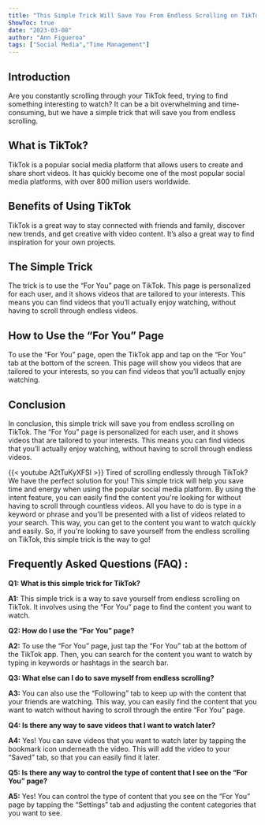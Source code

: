 ```yaml
---
title: "This Simple Trick Will Save You From Endless Scrolling on TikTok!"
ShowToc: true 
date: "2023-03-08"
author: "Ann Figueroa" 
tags: ["Social Media","Time Management"]
---
```

## Introduction

Are you constantly scrolling through your TikTok feed, trying to find something interesting to watch? It can be a bit overwhelming and time-consuming, but we have a simple trick that will save you from endless scrolling. 

## What is TikTok?

TikTok is a popular social media platform that allows users to create and share short videos. It has quickly become one of the most popular social media platforms, with over 800 million users worldwide.

## Benefits of Using TikTok

TikTok is a great way to stay connected with friends and family, discover new trends, and get creative with video content. It’s also a great way to find inspiration for your own projects. 

## The Simple Trick

The trick is to use the “For You” page on TikTok. This page is personalized for each user, and it shows videos that are tailored to your interests. This means you can find videos that you’ll actually enjoy watching, without having to scroll through endless videos. 

## How to Use the “For You” Page

To use the “For You” page, open the TikTok app and tap on the “For You” tab at the bottom of the screen. This page will show you videos that are tailored to your interests, so you can find videos that you’ll actually enjoy watching.

## Conclusion

In conclusion, this simple trick will save you from endless scrolling on TikTok. The “For You” page is personalized for each user, and it shows videos that are tailored to your interests. This means you can find videos that you’ll actually enjoy watching, without having to scroll through endless videos.

{{< youtube A2tTuKyXFSI >}} 
Tired of scrolling endlessly through TikTok? We have the perfect solution for you! This simple trick will help you save time and energy when using the popular social media platform. By using the intent feature, you can easily find the content you're looking for without having to scroll through countless videos. All you have to do is type in a keyword or phrase and you'll be presented with a list of videos related to your search. This way, you can get to the content you want to watch quickly and easily. So, if you're looking to save yourself from the endless scrolling on TikTok, this simple trick is the way to go!

## Frequently Asked Questions (FAQ) :
**Q1: What is this simple trick for TikTok?**

**A1:** This simple trick is a way to save yourself from endless scrolling on TikTok. It involves using the “For You” page to find the content you want to watch. 

**Q2: How do I use the “For You” page?**

**A2:** To use the “For You” page, just tap the “For You” tab at the bottom of the TikTok app. Then, you can search for the content you want to watch by typing in keywords or hashtags in the search bar. 

**Q3: What else can I do to save myself from endless scrolling?**

**A3:** You can also use the “Following” tab to keep up with the content that your friends are watching. This way, you can easily find the content that you want to watch without having to scroll through the entire “For You” page. 

**Q4: Is there any way to save videos that I want to watch later?**

**A4:** Yes! You can save videos that you want to watch later by tapping the bookmark icon underneath the video. This will add the video to your “Saved” tab, so that you can easily find it later. 

**Q5: Is there any way to control the type of content that I see on the “For You” page?**

**A5:** Yes! You can control the type of content that you see on the “For You” page by tapping the “Settings” tab and adjusting the content categories that you want to see.


